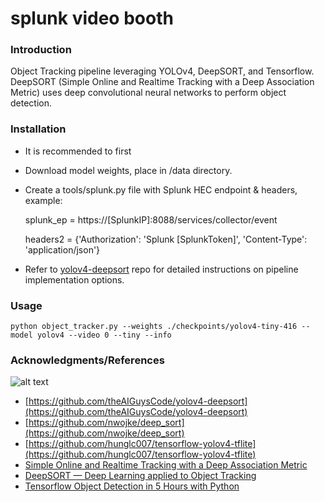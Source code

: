 # splunk video booth

### Introduction
Object Tracking pipeline leveraging YOLOv4, DeepSORT, and Tensorflow.  DeepSORT (Simple Online and Realtime Tracking 
with a Deep Association Metric) uses deep convolutional neural networks to perform object detection.

### Installation
  * It is recommended to first 
  * Download model weights, place in /data directory.
  * Create a tools/splunk.py file with Splunk HEC endpoint & headers, example:
    
    splunk_ep = https://[SplunkIP]:8088/services/collector/event
    
    headers2 = {'Authorization': 'Splunk [SplunkToken]', 'Content-Type': 'application/json'}
  * Refer to [yolov4-deepsort](https://github.com/theAIGuysCode/yolov4-deepsort) repo for detailed instructions on
    pipeline implementation options.

### Usage
```
python object_tracker.py --weights ./checkpoints/yolov4-tiny-416 --model yolov4 --video 0 --tiny --info
```

### Acknowledgments/References
![alt text](https://miro.medium.com/max/1400/0*-S2EkuGhkP9tp9It.JPG)
  * [https://github.com/theAIGuysCode/yolov4-deepsort](https://github.com/theAIGuysCode/yolov4-deepsort)
  * [https://github.com/nwojke/deep_sort](https://github.com/nwojke/deep_sort)
  * [https://github.com/hunglc007/tensorflow-yolov4-tflite](https://github.com/hunglc007/tensorflow-yolov4-tflite)
  * [Simple Online and Realtime Tracking with a Deep Association Metric](https://arxiv.org/abs/1703.07402)
  * [DeepSORT — Deep Learning applied to Object Tracking](https://medium.com/augmented-startups/deepsort-deep-learning-applied-to-object-tracking-924f59f99104)
  * [Tensorflow Object Detection in 5 Hours with Python](https://www.youtube.com/watch?v=yqkISICHH-U)
